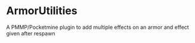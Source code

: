 # ArmorUtilities
A PMMP/Pocketmine plugin to add multiple effects on an armor and effect given after respawn
